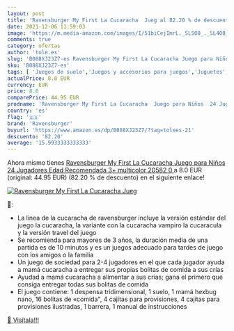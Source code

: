 ```yaml
---
layout: post
title: 'Ravensburger My First La Cucaracha  Jueg al 82.20 % de descuento'
date: 2021-12-06 11:59:03
image: 'https://m.media-amazon.com/images/I/51biCejImrL._SL500_._SL400_.jpg'
comments: true
category: ofertas
author: 'tole.es'
slug: 'B088XJ23Z7-es Ravensburger My First La Cucaracha Juego para Niños 24...'
sku: 'B088XJ23Z7-es'
tags: [ 'Juegos de suelo','Juegos y accesorios para juegos','Juguetes','Juguetes y juegos','Puzzles y rompecabezas','ravensburger', ]
actualPrice: 8.0 EUR
currency: EUR
price: 8.0
comparePrice: 44.95 EUR
prodname: 'Ravensburger My First La Cucaracha  Juego para Niños  24 Jugadores  Edad Recomendada 3+  multicolor  20582 0 '
country: 'es'
flag: '🇪🇸'
brand: 'Ravensburger'
buyurl: 'https://www.amazon.es/dp/B088XJ23Z7/?tag=tolees-21'
descuento: '82.20'
average: '15.9933333333333'
---
```


Ahora mismo tienes [Ravensburger My First La Cucaracha  Juego para Niños  24 Jugadores  Edad Recomendada 3+  multicolor  20582 0 ](https://www.amazon.es/dp/B088XJ23Z7/?tag=tolees-21) a 8.0 EUR (original: 44.95 EUR) (82.20 %  de descuento) en el siguiente enlace!

[![Ravensburger My First La Cucaracha  Jueg](https://m.media-amazon.com/images/I/51biCejImrL._SL500_._SL400_.jpg)](https://www.amazon.es/dp/B088XJ23Z7/?tag=tolees-21)

🔎:

- La línea de la cucaracha de ravensburger incluye la versión estándar del juego la cucaracha, la variante con la cucaracha vampiro la cucaracula y la versión travel del juego
- Se recomienda para mayores de 3 años, la duración media de una partida es de 10 minutos y es un juegos adecuado para tardes de juego con los amigos o la familia
- Un juego de sociedad para 2-4 jugadores en el que cada jugador ayuda a mamá cucaracha a entregar sus propias bolitas de comida a sus crías
- Ayudad a mamá cucaracha a alimentar a sus crías; gana el primero que consiga entregar todas sus bolitas de comida
- El juego contiene: 1 despensa tridimensional, 1 suelo, 1 mamá hexbug nano, 16 bolitas de «comida", 4 cajitas para provisiones, 4 cajitas para provisiones ilustradas, 1 barrera, 1 manual de instrucciones

[🛒 Visítala!!!](https://www.amazon.es/dp/B088XJ23Z7/?tag=tolees-21)
